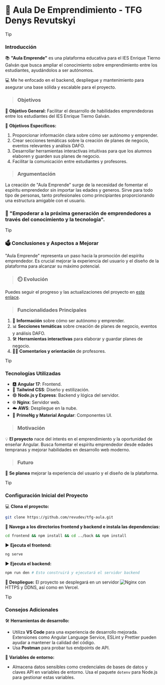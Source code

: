 # 🚀 Aula De Emprendimiento - TFG Denys Revutskyi

> [!TIP]
> ### Introducción

📚 **"Aula Emprende"** es una plataforma educativa para el IES Enrique Tierno Galván que busca ampliar el conocimiento sobre emprendimiento entre los estudiantes, ayudándolos a ser autónomos.

💻 Me he enfocado en el backend, despliegue y mantenimiento para asegurar una base sólida y escalable para el proyecto.

> ### Objetivos

🌟 **Objetivo General:** Facilitar el desarrollo de habilidades emprendedoras entre los estudiantes del IES Enrique Tierno Galván.

🎯 **Objetivos Específicos:**
1. Proporcionar información clara sobre cómo ser autónomo y emprender.
2. Crear secciones temáticas sobre la creación de planes de negocio, eventos relevantes y análisis DAFO.
3. Desarrollar herramientas interactivas intuitivas para que los alumnos elaboren y guarden sus planes de negocio.
4. Facilitar la comunicación entre estudiantes y profesores.

> ### Argumentación

La creación de "Aula Emprende" surge de la necesidad de fomentar el espíritu emprendedor sin importar las edades y generos. Sirve para todo tipo de personas, tanto profesionales como principiantes proporcionando una estructura amigable con el usuario.

### 🥇 "Empoderar a la próxima generación de emprendedores a través del conocimiento y la tecnología".

> [!TIP]
> ### 🗳️ Conclusiones y Aspectos a Mejorar

"Aula Emprende" representa un paso hacia la promoción del espíritu emprendedor. Es crucial mejorar la experiencia del usuario y el diseño de la plataforma para alcanzar su máximo potencial.

> ### ⏲️ Evolución

Puedes seguir el progreso y las actualizaciones del proyecto en [este enlace](https://github.com/users/revudev/projects/3/views/1).

> ### Funcionalidades Principales

1. 📖 **Información** sobre cómo ser autónomo y emprender.
2. 📊 **Secciones temáticas** sobre creación de planes de negocio, eventos y análisis DAFO.
3. 🛠️ **Herramientas interactivas** para elaborar y guardar planes de negocio.
4. 🧑‍🏫 **Comentarios y orientación** de profesores.

> [!TIP]
> ### Tecnologías Utilizadas

- 🅰️ **Angular 17**: Frontend.
- 🎨 **Tailwind CSS**: Diseño y estilización.
- 🟢 **Node.js y Express**: Backend y lógica del servidor.
- 🌐 **Nginx**: Servidor web.
- ☁️ **AWS**: Despliegue en la nube.
- 🧩 **PrimeNg y Material Angular**: Componentes UI.

> ### Motivación

💡 **El proyecto** nace del interés en el emprendimiento y la oportunidad de enseñar Angular. Busca fomentar el espíritu emprendedor desde edades tempranas y mejorar habilidades en desarrollo web moderno.

> ### Futuro

🔧 **Se planea** mejorar la experiencia del usuario y el diseño de la plataforma.


> [!TIP]
> ### Configuración Inicial del Proyecto

💻 **Clona el proyecto:**
```bash
git clone https://github.com/revudev/tfg-aula.git
```

📂 **Navega a los directorios frontend y backend e instala las dependencias:**
```bash
cd frontend && npm install && cd ../back && npm install
```

▶️ **Ejecuta el frontend:**
```bash
ng serve
```

▶️ **Ejecuta el backend:**
```bash
npm run den # Esto construirá y ejecutará el servidor backend
```

🚀 **Despliegue:**
El proyecto se desplegará en un servidor ![Nginx](https://img.shields.io/badge/Nginx-Server-green) con HTTPS y DDNS, así como en Vercel.

> [!TIP]
> ### Consejos Adicionales

🛠️ **Herramientas de desarrollo:**
- Utiliza **VS Code** para una experiencia de desarrollo mejorada. Extensiones como Angular Language Service, ESLint y Prettier pueden ayudar a mantener la calidad del código.
- Usa **Postman** para probar tus endpoints de API.

🔐 **Variables de entorno:**
- Almacena datos sensibles como credenciales de bases de datos y claves API en variables de entorno. Usa el paquete `dotenv` para Node.js para gestionar estas variables.
